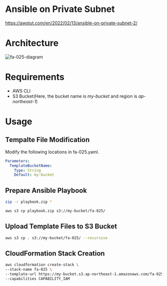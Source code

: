 # Ansible on Private Subnet

https://awstut.com/en/2022/02/13/ansible-on-private-subnet-2/

# Architecture

![fa-025-diagram](https://user-images.githubusercontent.com/84276199/200161354-cb8c0b2b-a099-423c-b071-d0a139c147df.png)

# Requirements

* AWS CLI
* S3 Bucket(Here, the bucket name is *my-bucket* and region is *ap-northeast-1*)

# Usage

## Tempalte File Modification

Modify the following locations in fa-025.yaml.

```yaml
Parameters:
  TemplateBucketName:
    Type: String
    Default: my-bucket
```

## Prepare Ansible Playbook

```bash
zip -r playbook.zip *

aws s3 cp playbook.zip s3://my-bucket/fa-025/
```

## Upload  Template Files to S3 Bucket

```bash
aws s3 cp . s3://my-bucket/fa-025/ --recursive
```

## CloudFormation Stack Creation

```bash
aws cloudformation create-stack \
--stack-name fa-025 \
--template-url https://my-bucket.s3.ap-northeast-1.amazonaws.com/fa-025/fa-025.yaml \
--capabilities CAPABILITY_IAM
```
